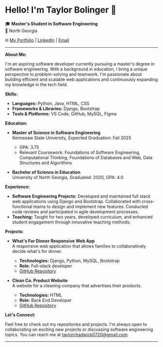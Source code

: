 # Hello! I'm Taylor Bolinger 👋

🎓 **Master's Student in Software Engineering**  
📍 North Georgia

🌐 [My Portfolio](https://github.com/taylorbolinger) | [LinkedIn](https://www.linkedin.com/in/taylor-bolinger-551200204/) | [Email](taylorchadwick0720@gmail.com)

---

**About Me:**

I'm an aspiring software developer currently pursuing a master's degree in software engineering. With a background in education, I bring a unique perspective to problem-solving and teamwork. I'm passionate about building efficient and scalable web applications and continuously expanding my knowledge in the tech field.

**Skills:**

- **Languages:** Python, Java, HTML, CSS
- **Frameworks & Libraries:** Django, Bootstrap
- **Tools & Platforms:** VS Code, GitHub, MySQL, Figma

**Education:**

- **Master of Science in Software Engineering**  
  Kennesaw State University, Expected Graduation: Fall 2025
  - GPA: 3.75
  - Relevant Coursework: Foundations of Software Engineering, Computational Thinking, Foundations of Databases and Web, Data Structures and Algorithms

- **Bachelor of Science in Education**  
  University of North Georgia, Graduated: 2020, GPA: 4.0

**Experience:**

- **Software Engineering Projects:** Developed and maintained full stack web applications using Django and Bootstrap. Collaborated with cross-functional teams to design and implement new features. Conducted code reviews and participated in agile development processes.
- **Teaching:** Taught for two years, developed curriculum, and enhanced student engagement through innovative teaching methods.

**Projects:**

- **What's For Dinner Responsive Web App**  
  A responsive web application that allows families to collaboratively decide what's for dinner.  
  - **Technologies:** Django, Python, MySQL, Bootstrap  
  - **Role:** Full-stack developer  
  - [GitHub Repository](https://github.com/taylorbolinger/WhatsForDinner)

- **Clean Co. Product Website**  
  A website for a cleaning company that advertises their products.  
  - **Technologies:** HTML  
  - **Role:** Back End Developer
  - [GitHub Repository](https://github.com/taylorbolinger/CleanCoProject) 

**Let's Connect:**

Feel free to check out my repositories and projects. I'm always open to collaborating on exciting new projects or discussing software engineering topics. You can reach me at taylorchadwick0720@gmail.com.

---


